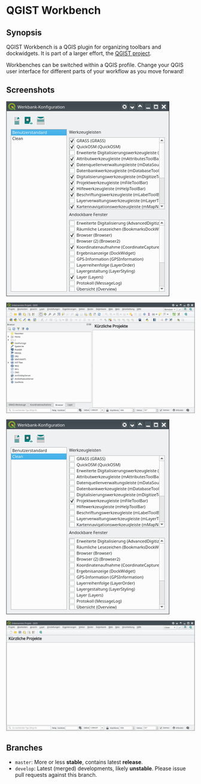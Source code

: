 # QGIST Workbench

## Synopsis

QGIST Workbench is a QGIS plugin for organizing toolbars and dockwidgets.
It is part of a larger effort, the [QGIST project](http://www.qgist.org).

Workbenches can be switched within a QGIS profile. Change your QGIS user interface for different parts of your workflow as you move forward!

## Screenshots

![Example workbench 1 configuration](https://github.com/qgist/workbench/blob/master/docs/workbench_01_config.png?raw=true "Example workbench 1 configuration")

![Example workbench 1 in QGIS](https://github.com/qgist/workbench/blob/master/docs/workbench_01_qgis.png?raw=true "Example workbench 1 in QGIS")

![Example workbench 2 configuration](https://github.com/qgist/workbench/blob/master/docs/workbench_02_config.png?raw=true "Example workbench 2 configuration")

![Example workbench 2 in QGIS](https://github.com/qgist/workbench/blob/master/docs/workbench_02_qgis.png?raw=true "Example workbench 1 in QGIS")

## Branches

* `master`: More or less **stable**, contains latest **release**.
* `develop`: Latest (merged) developments, likely **unstable**. Please issue pull requests against this branch.
